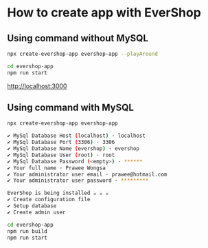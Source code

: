 # How to create app with EverShop

## Using command without MySQL

```bash
npx create-evershop-app evershop-app --playAround
```

```bash
cd evershop-app
npm run start
```

<http://localhost:3000>

## Using command with MySQL

```bash
npx create-evershop-app evershop-app
```

```bash
✔ MySql Database Host (localhost) · localhost
✔ MySql Database Port (3306) · 3306
✔ MySql Database Name (evershop) · evershop
✔ MySql Database User (root) · root
✔ MySql Database Password (<empty>) · ******
✔ Your full name · Prawee Wongsa
✔ Your administrator user email · prawee@hotmail.com
✔ Your administrator user password · *********
```

```bash
EverShop is being installed ☕ ☕ ☕
✔ Create configuration file
✔ Setup database
✔ Create admin user
```

```bash
cd evershop-app
npm run build
npm run start
```
